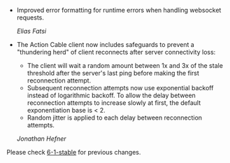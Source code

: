 *   Improved error formatting for runtime errors when handling websocket
    requests.

    *Elias Fatsi*

*   The Action Cable client now includes safeguards to prevent a "thundering
    herd" of client reconnects after server connectivity loss:

    * The client will wait a random amount between 1x and 3x of the stale
      threshold after the server's last ping before making the first
      reconnection attempt.
    * Subsequent reconnection attempts now use exponential backoff instead of
      logarithmic backoff.  To allow the delay between reconnection attempts to
      increase slowly at first, the default exponentiation base is < 2.
    * Random jitter is applied to each delay between reconnection attempts.

    *Jonathan Hefner*

Please check [6-1-stable](https://github.com/rails/rails/blob/6-1-stable/actioncable/CHANGELOG.md) for previous changes.

